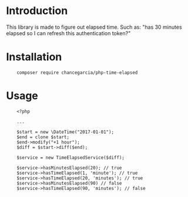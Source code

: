 # Introduction
This library is made to figure out elapsed time. Such as: "has 30 minutes elapsed so I can refresh this authentication token?"

# Installation
        composer require chancegarcia/php-time-elapsed
        
# Usage
        <?php
        
        ...
        
        $start = new \DateTime("2017-01-01");
        $end = clone $start;
        $end->modify("+1 hour");
        $diff = $start->diff($end);
        
        $service = new TimeElapsedService($diff);
        
        $service->hasMinutesElapsed(20); // true
        $service->hasTimeElapsed(1, 'minute'); // true
        $service->hasTimeElapsed(20, 'minutes'); // true
        $service->hasMinutesElapsed(90) // false
        $service->hasTimeElapsed(90, 'minutes'); // false
        